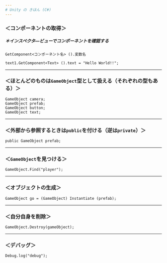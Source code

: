 ```yaml
---
# Unity の きほん (C#)
---
```

### ＜コンポーネントの取得＞
##### ＊インスペクタ―ビューでコンポーネントを確認する
```
GetComponent<コンポーネント名> ().変数名
```
```
text1.GetComponent<Text> ().text = "Hello World!!";
```
---
### ＜ほとんどのものは`GameObject`型として扱える（それぞれの型もある）＞
```
GameObject camera;
GameObject prefab;
GameObject button;
GameObject text;
```
---
### ＜外部から参照するときは`public`を付ける（逆は`private`）＞
```
public GameObject prefab;
```
---
### ＜`GameObject`を見つける＞
```
GameObject.Find("player");
```
---
### ＜オブジェクトの生成＞
```
GameObject go = (GameObject) Instantiate (prefab);
```
---
### ＜自分自身を削除＞
```
GameObject.Destroy(gameObject);
```
---
### ＜デバッグ＞
```
Debug.log("debug");
```

